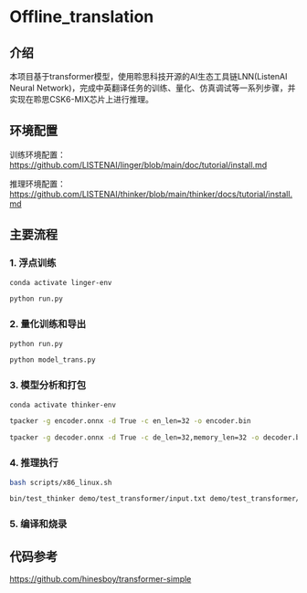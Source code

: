 # Offline_translation

## 介绍

本项目基于transformer模型，使用聆思科技开源的AI生态工具链LNN(ListenAI Neural Network)，完成中英翻译任务的训练、量化、仿真调试等一系列步骤，并实现在聆思CSK6-MIX芯片上进行推理。

## 环境配置

训练环境配置：https://github.com/LISTENAI/linger/blob/main/doc/tutorial/install.md

推理环境配置：https://github.com/LISTENAI/thinker/blob/main/thinker/docs/tutorial/install.md

## 主要流程

### 1. 浮点训练

```bash
conda activate linger-env
```

```bash
python run.py
```

### 2. 量化训练和导出

```bash
python run.py
```

```bash
python model_trans.py
```

### 3. 模型分析和打包

```bash
conda activate thinker-env
```

```bash
tpacker -g encoder.onnx -d True -c en_len=32 -o encoder.bin
```

```bash
tpacker -g decoder.onnx -d True -c de_len=32,memory_len=32 -o decoder.bin
```

### 4. 推理执行

```bash
bash scripts/x86_linux.sh
```

```bash
bin/test_thinker demo/test_transformer/input.txt demo/test_transformer/encoder.bin demo/test_transformer/decoder.bin demo/test_transformer/output.bin
```

### 5. 编译和烧录

## 代码参考

https://github.com/hinesboy/transformer-simple

